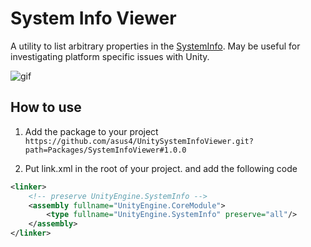 # System Info Viewer

A utility to list arbitrary properties in the [SystemInfo](https://docs.unity3d.com/ScriptReference/SystemInfo.html). May be useful for investigating platform specific issues with Unity.

![gif](https://user-images.githubusercontent.com/357497/91845465-82449a80-ec59-11ea-9479-b9f285ab4101.gif)

## How to use

1. Add the package to your project  
`https://github.com/asus4/UnitySystemInfoViewer.git?path=Packages/SystemInfoViewer#1.0.0`

2. Put link.xml in the root of your project. and add the following code  

```xml
<linker>
    <!-- preserve UnityEngine.SystemInfo -->
    <assembly fullname="UnityEngine.CoreModule">
        <type fullname="UnityEngine.SystemInfo" preserve="all"/>
    </assembly>
</linker>
```
